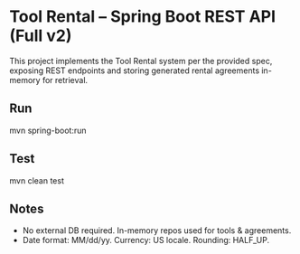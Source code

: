 
# Tool Rental – Spring Boot REST API (Full v2)

This project implements the Tool Rental system per the provided spec, exposing REST endpoints and
storing generated rental agreements in-memory for retrieval.

## Run
mvn spring-boot:run

## Test
mvn clean test

## Notes
- No external DB required. In-memory repos used for tools & agreements.
- Date format: MM/dd/yy. Currency: US locale. Rounding: HALF_UP.
